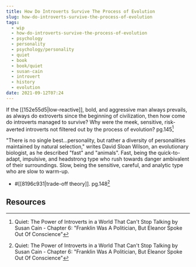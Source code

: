 ```yaml
---
title: How Do Introverts Survive The Process of Evolution
slug: how-do-introverts-survive-the-process-of-evolution
tags:
  - wip
  - how-do-introverts-survive-the-process-of-evolution
  - psychology
  - personality
  - psychology/personality
  - quiet
  - book
  - book/quiet
  - susan-cain
  - introvert
  - history
  - evolution
date: 2021-09-12T07:24
---
```



If the [[152e55d5|low-reactive]], bold, and aggressive man always prevails, as
always do extroverts since the beginning of civilization, then how come do
introverts managed to survive? Why were the meek, sensitive, risk-averted
introverts not filtered out by the process of evolution? pg.145[^1]

"There is no single best...personality, but rather a diversity of personalities
maintained by natural selection," writes David Sloan Wilson, an evolutionary
biologist, as he described "fast" and "animals". Fast, being the quick-to-adapt,
impulsive, and headstrong type who rush towards danger ambivalent of their
surroundings. Slow, being the sensitive, careful, and analytic type who are slow
to warm-up.

- #[[8196c931|trade-off theory]]. pg.148[^1]

## Resources

[^1]: Quiet: The Power of Introverts in a World That Can't Stop Talking by Susan Cain - Chapter 6: "Franklin Was A Politician, But Eleanor Spoke Out Of Conscience"
